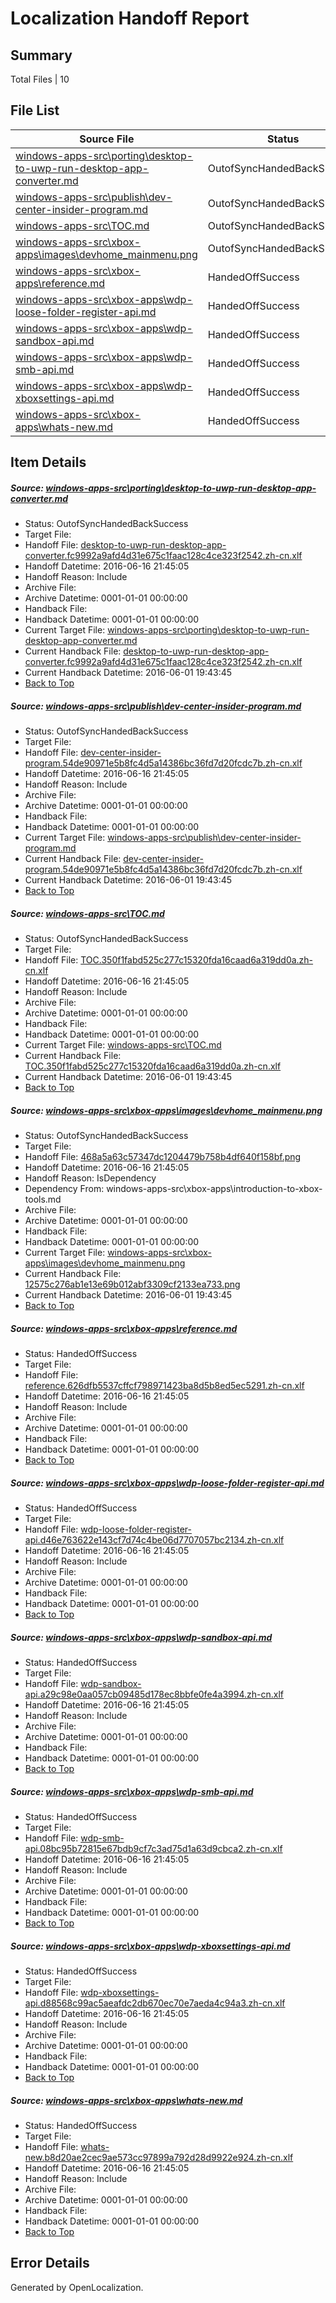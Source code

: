 # <a name='report-top'></a> Localization Handoff Report

## Summary
 Total Files | 10

## File List
 Source File | Status | Details 
 ----------- | ------ | ------- 
 [windows-apps-src\porting\desktop-to-uwp-run-desktop-app-converter.md](https://github.com/Microsoft/windows-apps/blob/07016fabb8b49e57dd0ae4ef68447451d31aa2dc/windows-apps-src/porting/desktop-to-uwp-run-desktop-app-converter.md) | OutofSyncHandedBackSuccess | [Details](#bc28197cccc0559f57abc8cb81e23bf241ca37163382)
 [windows-apps-src\publish\dev-center-insider-program.md](https://github.com/Microsoft/windows-apps/blob/3946310f057df5cfcd7da47ab29430bcf7356b2d/windows-apps-src/publish/dev-center-insider-program.md) | OutofSyncHandedBackSuccess | [Details](#a3d32d4ab5b4c11ed8e618b039ddccad8ce862dc3510)
 [windows-apps-src\TOC.md](https://github.com/Microsoft/windows-apps/blob/359769aca095e0a6c493785409ca2e62ad720785/windows-apps-src/TOC.md) | OutofSyncHandedBackSuccess | [Details](#0c418f8a3341d2514dd03409d4a894586a08ab423780)
 [windows-apps-src\xbox-apps\images\devhome_mainmenu.png](https://github.com/Microsoft/windows-apps/blob/c538f363bd4066233ebd363bb5255a6981399929/windows-apps-src/xbox-apps/images/devhome_mainmenu.png) | OutofSyncHandedBackSuccess | [Details](#468a5a63c57347dc1204479b758b4df640f158bf3867)
 [windows-apps-src\xbox-apps\reference.md](https://github.com/Microsoft/windows-apps/blob/1a8dc5bcfc619756696dd9892ca63d3ad92c3c16/windows-apps-src/xbox-apps/reference.md) | HandedOffSuccess | [Details](#3e857501687f74eacbe863889d61d33fcdbcd0863898)
 [windows-apps-src\xbox-apps\wdp-loose-folder-register-api.md](https://github.com/Microsoft/windows-apps/blob/968a3519ae302e15c78c0aa043e12484366d1711/windows-apps-src/xbox-apps/wdp-loose-folder-register-api.md) | HandedOffSuccess | [Details](#cb26ea1d80e6d370f16785429a683159f2134ad13906)
 [windows-apps-src\xbox-apps\wdp-sandbox-api.md](https://github.com/Microsoft/windows-apps/blob/2a2ccd0df4e7490beb45a5ebfbef45b900293ad0/windows-apps-src/xbox-apps/wdp-sandbox-api.md) | HandedOffSuccess | [Details](#1b9a0fc4b536b5091f489a9dc9b4d06c2902a8873908)
 [windows-apps-src\xbox-apps\wdp-smb-api.md](https://github.com/Microsoft/windows-apps/blob/6d12cff01741aae11cc5b9a02aa0b67eda202c88/windows-apps-src/xbox-apps/wdp-smb-api.md) | HandedOffSuccess | [Details](#c7dd765c432a08653c2ff1abcbb2accab29938743909)
 [windows-apps-src\xbox-apps\wdp-xboxsettings-api.md](https://github.com/Microsoft/windows-apps/blob/c392e6a2356d4180943c17d37512ef8ea35f5719/windows-apps-src/xbox-apps/wdp-xboxsettings-api.md) | HandedOffSuccess | [Details](#52fb6e76bd7ad35127eeebeced8f6f8cc076fb7f3911)
 [windows-apps-src\xbox-apps\whats-new.md](https://github.com/Microsoft/windows-apps/blob/d30c5b2117bd65d2ab6e7d71da1fbc962d1ebdfb/windows-apps-src/xbox-apps/whats-new.md) | HandedOffSuccess | [Details](#c29c7cd89d5cba430d7a8891717e53019069f1fb3912)

## Item Details
##### <a name='bc28197cccc0559f57abc8cb81e23bf241ca37163382'></a> Source: [windows-apps-src\porting\desktop-to-uwp-run-desktop-app-converter.md](https://github.com/Microsoft/windows-apps/blob/07016fabb8b49e57dd0ae4ef68447451d31aa2dc/windows-apps-src/porting/desktop-to-uwp-run-desktop-app-converter.md)
* Status: OutofSyncHandedBackSuccess
* Target File: 
* Handoff File: [desktop-to-uwp-run-desktop-app-converter.fc9992a9afd4d31e675c1faac128c4ce323f2542.zh-cn.xlf](https://github.com/Microsoft/WDG.handoff/blob/3bb2eb1e5e897ccc01509b5f3b6f6a492e985ad6/ol-handoff/Microsoft/windows-apps.zh-cn/master/desktop-to-uwp-run-desktop-app-converter.fc9992a9afd4d31e675c1faac128c4ce323f2542.zh-cn.xlf)
* Handoff Datetime: 2016-06-16 21:45:05
* Handoff Reason: Include
* Archive File: 
* Archive Datetime: 0001-01-01 00:00:00
* Handback File: 
* Handback Datetime: 0001-01-01 00:00:00
* Current Target File: [windows-apps-src\porting\desktop-to-uwp-run-desktop-app-converter.md](https://github.com/Microsoft/windows-apps.zh-cn/blob/4f196ad7f85c0cb9f9d6696ca52ed8c12ae59640/windows-apps-src/porting/desktop-to-uwp-run-desktop-app-converter.md)
* Current Handback File: [desktop-to-uwp-run-desktop-app-converter.fc9992a9afd4d31e675c1faac128c4ce323f2542.zh-cn.xlf](https://github.com/Microsoft/WDG.handback/blob/560b453c22c2fa63f9714ae86e484f1bc42f4b40/ol-handback/Microsoft/windows-apps.zh-cn/master/desktop-to-uwp-run-desktop-app-converter.fc9992a9afd4d31e675c1faac128c4ce323f2542.zh-cn.xlf)
* Current Handback Datetime: 2016-06-01 19:43:45
* [Back to Top](#report-top)

##### <a name='a3d32d4ab5b4c11ed8e618b039ddccad8ce862dc3510'></a> Source: [windows-apps-src\publish\dev-center-insider-program.md](https://github.com/Microsoft/windows-apps/blob/3946310f057df5cfcd7da47ab29430bcf7356b2d/windows-apps-src/publish/dev-center-insider-program.md)
* Status: OutofSyncHandedBackSuccess
* Target File: 
* Handoff File: [dev-center-insider-program.54de90971e5b8fc4d5a14386bc36fd7d20fcdc7b.zh-cn.xlf](https://github.com/Microsoft/WDG.handoff/blob/3bb2eb1e5e897ccc01509b5f3b6f6a492e985ad6/ol-handoff/Microsoft/windows-apps.zh-cn/master/dev-center-insider-program.54de90971e5b8fc4d5a14386bc36fd7d20fcdc7b.zh-cn.xlf)
* Handoff Datetime: 2016-06-16 21:45:05
* Handoff Reason: Include
* Archive File: 
* Archive Datetime: 0001-01-01 00:00:00
* Handback File: 
* Handback Datetime: 0001-01-01 00:00:00
* Current Target File: [windows-apps-src\publish\dev-center-insider-program.md](https://github.com/Microsoft/windows-apps.zh-cn/blob/4f196ad7f85c0cb9f9d6696ca52ed8c12ae59640/windows-apps-src/publish/dev-center-insider-program.md)
* Current Handback File: [dev-center-insider-program.54de90971e5b8fc4d5a14386bc36fd7d20fcdc7b.zh-cn.xlf](https://github.com/Microsoft/WDG.handback/blob/560b453c22c2fa63f9714ae86e484f1bc42f4b40/ol-handback/Microsoft/windows-apps.zh-cn/master/dev-center-insider-program.54de90971e5b8fc4d5a14386bc36fd7d20fcdc7b.zh-cn.xlf)
* Current Handback Datetime: 2016-06-01 19:43:45
* [Back to Top](#report-top)

##### <a name='0c418f8a3341d2514dd03409d4a894586a08ab423780'></a> Source: [windows-apps-src\TOC.md](https://github.com/Microsoft/windows-apps/blob/359769aca095e0a6c493785409ca2e62ad720785/windows-apps-src/TOC.md)
* Status: OutofSyncHandedBackSuccess
* Target File: 
* Handoff File: [TOC.350f1fabd525c277c15320fda16caad6a319dd0a.zh-cn.xlf](https://github.com/Microsoft/WDG.handoff/blob/3bb2eb1e5e897ccc01509b5f3b6f6a492e985ad6/ol-handoff/Microsoft/windows-apps.zh-cn/master/TOC.350f1fabd525c277c15320fda16caad6a319dd0a.zh-cn.xlf)
* Handoff Datetime: 2016-06-16 21:45:05
* Handoff Reason: Include
* Archive File: 
* Archive Datetime: 0001-01-01 00:00:00
* Handback File: 
* Handback Datetime: 0001-01-01 00:00:00
* Current Target File: [windows-apps-src\TOC.md](https://github.com/Microsoft/windows-apps.zh-cn/blob/4f196ad7f85c0cb9f9d6696ca52ed8c12ae59640/windows-apps-src/TOC.md)
* Current Handback File: [TOC.350f1fabd525c277c15320fda16caad6a319dd0a.zh-cn.xlf](https://github.com/Microsoft/WDG.handback/blob/560b453c22c2fa63f9714ae86e484f1bc42f4b40/ol-handback/Microsoft/windows-apps.zh-cn/master/TOC.350f1fabd525c277c15320fda16caad6a319dd0a.zh-cn.xlf)
* Current Handback Datetime: 2016-06-01 19:43:45
* [Back to Top](#report-top)

##### <a name='468a5a63c57347dc1204479b758b4df640f158bf3867'></a> Source: [windows-apps-src\xbox-apps\images\devhome_mainmenu.png](https://github.com/Microsoft/windows-apps/blob/c538f363bd4066233ebd363bb5255a6981399929/windows-apps-src/xbox-apps/images/devhome_mainmenu.png)
* Status: OutofSyncHandedBackSuccess
* Target File: 
* Handoff File: [468a5a63c57347dc1204479b758b4df640f158bf.png](https://github.com/Microsoft/WDG.handoff/blob/3bb2eb1e5e897ccc01509b5f3b6f6a492e985ad6/ol-handoff/Microsoft/windows-apps.zh-cn/master/468a5a63c57347dc1204479b758b4df640f158bf.png)
* Handoff Datetime: 2016-06-16 21:45:05
* Handoff Reason: IsDependency
* Dependency From: windows-apps-src\xbox-apps\introduction-to-xbox-tools.md
* Archive File: 
* Archive Datetime: 0001-01-01 00:00:00
* Handback File: 
* Handback Datetime: 0001-01-01 00:00:00
* Current Target File: [windows-apps-src\xbox-apps\images\devhome_mainmenu.png](https://github.com/Microsoft/windows-apps.zh-cn/blob/4f196ad7f85c0cb9f9d6696ca52ed8c12ae59640/windows-apps-src/xbox-apps/images/devhome_mainmenu.png)
* Current Handback File: [12575c276ab1e13e69b012abf3309cf2133ea733.png](https://github.com/Microsoft/WDG.handback/blob/560b453c22c2fa63f9714ae86e484f1bc42f4b40/ol-handback/Microsoft/windows-apps.zh-cn/master/12575c276ab1e13e69b012abf3309cf2133ea733.png)
* Current Handback Datetime: 2016-06-01 19:43:45
* [Back to Top](#report-top)

##### <a name='3e857501687f74eacbe863889d61d33fcdbcd0863898'></a> Source: [windows-apps-src\xbox-apps\reference.md](https://github.com/Microsoft/windows-apps/blob/1a8dc5bcfc619756696dd9892ca63d3ad92c3c16/windows-apps-src/xbox-apps/reference.md)
* Status: HandedOffSuccess
* Target File: 
* Handoff File: [reference.626dfb5537cffcf798971423ba8d5b8ed5ec5291.zh-cn.xlf](https://github.com/Microsoft/WDG.handoff/blob/3bb2eb1e5e897ccc01509b5f3b6f6a492e985ad6/ol-handoff/Microsoft/windows-apps.zh-cn/master/reference.626dfb5537cffcf798971423ba8d5b8ed5ec5291.zh-cn.xlf)
* Handoff Datetime: 2016-06-16 21:45:05
* Handoff Reason: Include
* Archive File: 
* Archive Datetime: 0001-01-01 00:00:00
* Handback File: 
* Handback Datetime: 0001-01-01 00:00:00
* [Back to Top](#report-top)

##### <a name='cb26ea1d80e6d370f16785429a683159f2134ad13906'></a> Source: [windows-apps-src\xbox-apps\wdp-loose-folder-register-api.md](https://github.com/Microsoft/windows-apps/blob/968a3519ae302e15c78c0aa043e12484366d1711/windows-apps-src/xbox-apps/wdp-loose-folder-register-api.md)
* Status: HandedOffSuccess
* Target File: 
* Handoff File: [wdp-loose-folder-register-api.d46e763622e143cf7d74c4be06d7707057bc2134.zh-cn.xlf](https://github.com/Microsoft/WDG.handoff/blob/3bb2eb1e5e897ccc01509b5f3b6f6a492e985ad6/ol-handoff/Microsoft/windows-apps.zh-cn/master/wdp-loose-folder-register-api.d46e763622e143cf7d74c4be06d7707057bc2134.zh-cn.xlf)
* Handoff Datetime: 2016-06-16 21:45:05
* Handoff Reason: Include
* Archive File: 
* Archive Datetime: 0001-01-01 00:00:00
* Handback File: 
* Handback Datetime: 0001-01-01 00:00:00
* [Back to Top](#report-top)

##### <a name='1b9a0fc4b536b5091f489a9dc9b4d06c2902a8873908'></a> Source: [windows-apps-src\xbox-apps\wdp-sandbox-api.md](https://github.com/Microsoft/windows-apps/blob/2a2ccd0df4e7490beb45a5ebfbef45b900293ad0/windows-apps-src/xbox-apps/wdp-sandbox-api.md)
* Status: HandedOffSuccess
* Target File: 
* Handoff File: [wdp-sandbox-api.a29c98e0aa057cb09485d178ec8bbfe0fe4a3994.zh-cn.xlf](https://github.com/Microsoft/WDG.handoff/blob/3bb2eb1e5e897ccc01509b5f3b6f6a492e985ad6/ol-handoff/Microsoft/windows-apps.zh-cn/master/wdp-sandbox-api.a29c98e0aa057cb09485d178ec8bbfe0fe4a3994.zh-cn.xlf)
* Handoff Datetime: 2016-06-16 21:45:05
* Handoff Reason: Include
* Archive File: 
* Archive Datetime: 0001-01-01 00:00:00
* Handback File: 
* Handback Datetime: 0001-01-01 00:00:00
* [Back to Top](#report-top)

##### <a name='c7dd765c432a08653c2ff1abcbb2accab29938743909'></a> Source: [windows-apps-src\xbox-apps\wdp-smb-api.md](https://github.com/Microsoft/windows-apps/blob/6d12cff01741aae11cc5b9a02aa0b67eda202c88/windows-apps-src/xbox-apps/wdp-smb-api.md)
* Status: HandedOffSuccess
* Target File: 
* Handoff File: [wdp-smb-api.08bc95b72815e67bdb9cf7c3ad75d1a63d9cbca2.zh-cn.xlf](https://github.com/Microsoft/WDG.handoff/blob/3bb2eb1e5e897ccc01509b5f3b6f6a492e985ad6/ol-handoff/Microsoft/windows-apps.zh-cn/master/wdp-smb-api.08bc95b72815e67bdb9cf7c3ad75d1a63d9cbca2.zh-cn.xlf)
* Handoff Datetime: 2016-06-16 21:45:05
* Handoff Reason: Include
* Archive File: 
* Archive Datetime: 0001-01-01 00:00:00
* Handback File: 
* Handback Datetime: 0001-01-01 00:00:00
* [Back to Top](#report-top)

##### <a name='52fb6e76bd7ad35127eeebeced8f6f8cc076fb7f3911'></a> Source: [windows-apps-src\xbox-apps\wdp-xboxsettings-api.md](https://github.com/Microsoft/windows-apps/blob/c392e6a2356d4180943c17d37512ef8ea35f5719/windows-apps-src/xbox-apps/wdp-xboxsettings-api.md)
* Status: HandedOffSuccess
* Target File: 
* Handoff File: [wdp-xboxsettings-api.d88568c99ac5aeafdc2db670ec70e7aeda4c94a3.zh-cn.xlf](https://github.com/Microsoft/WDG.handoff/blob/3bb2eb1e5e897ccc01509b5f3b6f6a492e985ad6/ol-handoff/Microsoft/windows-apps.zh-cn/master/wdp-xboxsettings-api.d88568c99ac5aeafdc2db670ec70e7aeda4c94a3.zh-cn.xlf)
* Handoff Datetime: 2016-06-16 21:45:05
* Handoff Reason: Include
* Archive File: 
* Archive Datetime: 0001-01-01 00:00:00
* Handback File: 
* Handback Datetime: 0001-01-01 00:00:00
* [Back to Top](#report-top)

##### <a name='c29c7cd89d5cba430d7a8891717e53019069f1fb3912'></a> Source: [windows-apps-src\xbox-apps\whats-new.md](https://github.com/Microsoft/windows-apps/blob/d30c5b2117bd65d2ab6e7d71da1fbc962d1ebdfb/windows-apps-src/xbox-apps/whats-new.md)
* Status: HandedOffSuccess
* Target File: 
* Handoff File: [whats-new.b8d20ae2cec9ae573cc97899a792d28d9922e924.zh-cn.xlf](https://github.com/Microsoft/WDG.handoff/blob/3bb2eb1e5e897ccc01509b5f3b6f6a492e985ad6/ol-handoff/Microsoft/windows-apps.zh-cn/master/whats-new.b8d20ae2cec9ae573cc97899a792d28d9922e924.zh-cn.xlf)
* Handoff Datetime: 2016-06-16 21:45:05
* Handoff Reason: Include
* Archive File: 
* Archive Datetime: 0001-01-01 00:00:00
* Handback File: 
* Handback Datetime: 0001-01-01 00:00:00
* [Back to Top](#report-top)


## Error Details

Generated by OpenLocalization.

